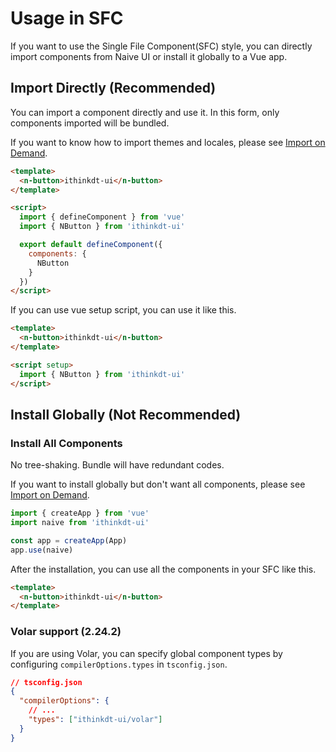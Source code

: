 <!--anchor:on-->

# Usage in SFC

If you want to use the Single File Component(SFC) style, you can directly import components from Naive UI or install it globally to a Vue app.

## Import Directly (Recommended)

You can import a component directly and use it. In this form, only components imported will be bundled.

If you want to know how to import themes and locales, please see [Import on Demand](import-on-demand).

```html
<template>
  <n-button>ithinkdt-ui</n-button>
</template>

<script>
  import { defineComponent } from 'vue'
  import { NButton } from 'ithinkdt-ui'

  export default defineComponent({
    components: {
      NButton
    }
  })
</script>
```

If you can use vue setup script, you can use it like this.

```html
<template>
  <n-button>ithinkdt-ui</n-button>
</template>

<script setup>
  import { NButton } from 'ithinkdt-ui'
</script>
```

## Install Globally (Not Recommended)

### Install All Components

No tree-shaking. Bundle will have redundant codes.

If you want to install globally but don't want all components, please see [Import on Demand](import-on-demand).

```js
import { createApp } from 'vue'
import naive from 'ithinkdt-ui'

const app = createApp(App)
app.use(naive)
```

After the installation, you can use all the components in your SFC like this.

```html
<template>
  <n-button>ithinkdt-ui</n-button>
</template>
```

### Volar support (2.24.2)

If you are using Volar, you can specify global component types by configuring `compilerOptions.types` in `tsconfig.json`.

```json
// tsconfig.json
{
  "compilerOptions": {
    // ...
    "types": ["ithinkdt-ui/volar"]
  }
}
```
